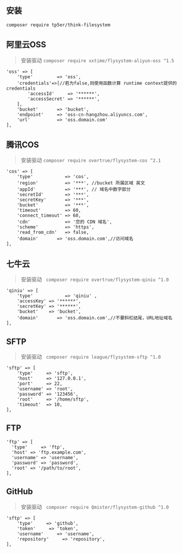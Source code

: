 

## 安装

~~~~
composer require tp5er/think-filesystem
~~~~


## 阿里云OSS

> 安装驱动 `composer require xxtime/flysystem-aliyun-oss ^1.5`

~~~
'oss' => [
    'type'         => 'oss',
    'credentials'=>[//若为false,则使用函数计算 runtime context提供的 credentials
        'accessId'     => '******',
        'accessSecret' => '******',
    ],
    'bucket'       => 'bucket',
    'endpoint'     => 'oss-cn-hangzhou.aliyuncs.com',
    'url'          => 'oss.domain.com'
],
~~~

## 腾讯COS

> 安装驱动 `composer require overtrue/flysystem-cos ^2.1`

~~~
'cos' => [
    'type'            => 'cos',
    'region'          => '***', //bucket 所属区域 英文
    'appId'           => '***', // 域名中数字部分
    'secretId'        => '***',
    'secretKey'       => '***',
    'bucket'          => '***',
    'timeout'         => 60,
    'connect_timeout' => 60,
    'cdn'             => '您的 CDN 域名',
    'scheme'          => 'https',
    'read_from_cdn'   => false,
    'domain'       => 'oss.domain.com',//访问域名
],
~~~

## 七牛云

> 安装驱动 ` composer require overtrue/flysystem-qiniu ^1.0`

~~~
'qiniu' => [
    'type'            => 'qiniu' ,
    'accessKey' => '******',
    'secretKey' => '******',
    'bucket'    => 'bucket',
    'domain'       => 'oss.domain.com',//不要斜杠结尾，URL地址域名
],
~~~

## SFTP

> 安装驱动 ` composer require league/flysystem-sftp ^1.0`

~~~
'sftp' => [
    'type'     => 'sftp',
    'host'     => '127.0.0.1',
    'port'     => 22,
    'username' => 'root',
    'password' => '123456',
    'root'     => '/home/sftp',
    'timeout'  => 10,
],
~~~

## FTP

~~~
'ftp' => [
  'type'     => 'ftp',
  'host' => 'ftp.example.com',
  'username' => 'username',
  'password' => 'password',
  'root' => '/path/to/root',
],
~~~

## GitHub

> 安装驱动 ` composer require Qmister/flysystem-github ^1.0`

~~~
'sftp' => [
    'type'     => 'github',
    'token'     => 'token',
    'username'     => 'username',
    'repository'     => 'repository',
],
~~~
